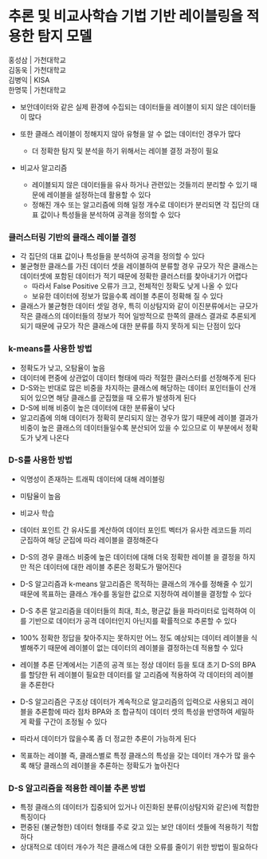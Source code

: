# 추론 및 비교사학습 기법 기반 레이블링을 적용한 탐지 모델
  
홍성삼 | 가천대학교  
김동욱 | 가천대학교  
김병익 | KISA  
한명묵 | 가천대학교  
  
- 보안데이터와 같은 실제 환경에 수집되는 데이터들을 레이블이 되지 않은 데이터들이 많다   
- 또한 클래스 레이블이 정해지지 않아 유형을 알 수 없는 데이터인 경우가 많다   
  - 더 정확한 탐지 및 분석을 하기 위해서는 레이블 결정 과정이 필요   

- 비교사 알고리즘   
  - 레이블되지 않은 데이터들을 유사 하거나 관련있는 것들끼리 분리할 수 있기 때문에 레이블을 설정하는데 활용할 수 있다  
  - 정해진 개수 또는 알고리즘에 의해 일정 개수로 데이터가 분리되면 각 집단의 대표 값이나 특성들을 분석하여 공격을 정의할 수 있다    

### 클러스터링 기반의 클래스 레이블 결정 
- 각 집단의 대표 값이나 특성들을 분석하여 공격을 정의할 수 있다  
- 불균형한 클래스를 가진 데이터 셋을 레이블하여 분류할 경우 규모가 작은 클래스는 데이터셋에 포함된 데이터가 적기 때문에 정확한 클러스터를 찾아내기가 어렵다  
  - 따라서 False Positive 오류가 크고, 전체적인 정확도 낮게 나올 수 있다   
  - 보유한 데이터에 정보가 많을수록 레이블 추론이 정확해 질 수 있다    
- 클래스가 불균형한 데이터 셋일 경우, 특히 이상탐지와 같이 이진분류에서는 규모가 작은 클래스의 데이터들의 정보가 적어 일방적으로 한쪽의 클래스 결과로 추론되게 되기 때문에 규모가 작은 클래스에 대한 분류를 하지 못하게 되는 단점이 있다       
  
### k-means를 사용한 방법  
- 정확도가 낮고, 오탐율이 높음    
- 데이터에 편중에 상관없이 데이터 형태에 따라 적절한 클러스터를 선정해주게 된다 
- D-S와는 반대로 많은 비중을 차지하는 클래스에 해당하는 데이터 포인터들이 산개되어 있으면 해당 클래스를 군집했을 때 오류가 발생하게 된다 
- D-S에 비해 비중이 높은 데이터에 대한 분류율이 낮다     
- 알고리즘에 의해 데이터가 정확히 분리되지 않는 경우가 많기 때문에 레이블 결과가 비중이 높은 클래스의 데이터들일수록 분산되어 있을 수 있으므로 이 부분에서 정확도가 낮게 나온다   
 
### D-S를 사용한 방법  
- 익명성이 존재하는 트래픽 데이터에 대해 레이블링 
- 미탐율이 높음
- 비교사 학습  
- 데이터 포인트 간 유사도를 계산하여 데이터 포인트 벡터가 유사한 레코드들 끼리 군집하여 해당 군집에 따라 레이블을 결정해준다   
- D-S의 경우 클래스 비중에 높은 데이터에 대해 더욱 정확한 레이블 을 결정을 하지만 적은 데이터에 대한 레이블 추론은 정확도가 떨어진다 
  
- D-S 알고리즘과 k-means 알고리즘은 목적하는 클래스의 개수를 정해줄 수 있기 때문에 목표하는 클래스 개수를 동일한 값으로 지정하여 레이블을 결정할 수 있다   
  
- D-S 추론 알고리즘을 데이터들의 최대, 최소, 평균값 들을 파라미터로 입력하여 이를 기반으로 데이터가 공격 데이터인지 아닌지를 확률적으로 추론할 수 있다    
- 100% 정확한 정답을 찾아주지는 못하지만 어느 정도 예상되는 데이터 레이블을 식별해주기 때문에 레이블이 없는 데이터의 레이블을 결정하는데 적용할 수 있다  
- 레이블 추론 단계에서는 기존의 공격 또는 정상 데이터 등을 토대 초기 D-S의 BPA를 할당한 뒤 레이블이 필요한 데이터를 알 고리즘에 적용하여 각 데이터의 레이블을 추론한다  
- D-S 알고리즘은 구조상 데이터가 계속적으로 알고리즘의 입력으로 사용되고 레이블을 추론함에 따라 점차 BPA와 조 합규칙이 데이터 셋의 특성을 반영하여 세밀하게 확률 구간이 조정될 수 있다  
- 따라서 데이터가 많을수록 좀 더 정교한 추론이 가능하게 된다    
- 목표하는 레이블 즉, 클래스별로 특정 클래스의 특성을 갖는 데이터 개수가 많 을수록 해당 클래스의 레이블을 추론하는 정확도가 높아진다  

### D-S 알고리즘을 적용한 레이블 추론 방법   
- 특정 클래스의 데이터가 집중되어 있거나 이진화된 분류(이상탐지와 같은)에 적합한 특징이다  
- 편중된 (불균형한) 데이터 형태를 주로 갖고 있는 보안 데이터 셋들에 적용하기 적합하다  
- 상대적으로 데이터 개수가 적은 클래스에 대한 오류를 줄이기 위한 방법이 필요하다 

 

